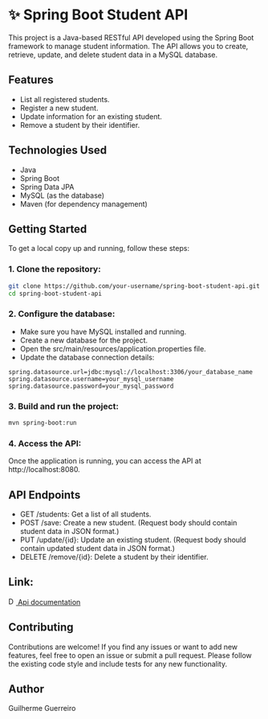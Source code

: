 # ✨ Spring Boot Student API

This project is a Java-based RESTful API developed using the Spring Boot framework to manage student information. The API allows you to create, retrieve, update, and delete student data in a MySQL database.

## Features

- List all registered students.
- Register a new student.
- Update information for an existing student.
- Remove a student by their identifier.

## Technologies Used

- Java
- Spring Boot
- Spring Data JPA
- MySQL (as the database)
- Maven (for dependency management)

## Getting Started

To get a local copy up and running, follow these steps:

### 1. Clone the repository:
   ```bash
   git clone https://github.com/your-username/spring-boot-student-api.git
   cd spring-boot-student-api
   ```
   
### 2. Configure the database:

- Make sure you have MySQL installed and running.
- Create a new database for the project.
- Open the src/main/resources/application.properties file.
- Update the database connection details:

```properties
spring.datasource.url=jdbc:mysql://localhost:3306/your_database_name
spring.datasource.username=your_mysql_username
spring.datasource.password=your_mysql_password
```

### 3. Build and run the project:

```bash
mvn spring-boot:run
```

### 4. Access the API:
Once the application is running, you can access the API at http://localhost:8080.

## API Endpoints

- GET /students: Get a list of all students.
- POST /save: Create a new student. (Request body should contain student data in JSON format.)
- PUT /update/{id}: Update an existing student. (Request body should contain updated student data in JSON format.)
- DELETE /remove/{id}: Delete a student by their identifier.

## Link:

<img src="https://github.githubassets.com/images/icons/emoji/unicode/1f4da.png" alt="Database Icon" width="15" height="15">[ Api documentation](./Api-documentation.md)

## Contributing

Contributions are welcome! If you find any issues or want to add new features, feel free to open an issue or submit a pull request. Please follow the existing code style and include tests for any new functionality.

## Author

Guilherme Guerreiro

